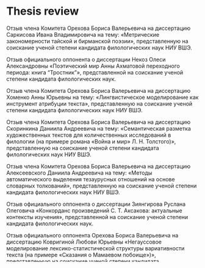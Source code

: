 # Thesis review

<i class="fa fa-file-pdf-o" aria-hidden="true"></i> Отзыв члена Комитета Орехова Бориса Валерьевича на диссертацию Саркисова Ивана Владимировича на тему: «Метрические закономерности тайской и бирманской поэзии», представленную на соискание ученой степени кандидата филологических наук НИУ ВШЭ.

<i class="fa fa-file-pdf-o" aria-hidden="true"></i> Отзыв официального оппонента о диссертации Некоз Олеси Александровны «Поэтический мир Анны Ахматовой переходного периода: книга “Тростник”», представленной на соискание ученой степени кандидата филологических наук.

<i class="fa fa-file-pdf-o" aria-hidden="true"></i> Отзыв члена Комитета Орехова Бориса Валерьевича на диссертацию Хоменко Анны Юрьевны на тему: «Лингвистическое моделирование как инструмент атрибуции текста», представленную на соискание ученой степени кандидата филологических наук НИУ ВШЭ.

<i class="fa fa-file-pdf-o" aria-hidden="true"></i> Отзыв члена Комитета Орехова Бориса Валерьевича на диссертацию Скоринкина Даниила Андреевича на тему: «Семантическая разметка художественных текстов для количественных исследований в филологии (на примере романа «Война и мир» Л. Н. Толстого)», представленную на соискание ученой степени кандидата филологических наук НИУ ВШЭ.

<i class="fa fa-file-pdf-o" aria-hidden="true"></i> Отзыв члена Комитета Орехова Бориса Валерьевича на диссертацию Алексеевского Даниила Андреевича на тему: «Методы автоматического выделения тезаурусных отношений на основе словарных толкований», представленную на соискание ученой степени кандидата филологических наук НИУ ВШЭ.

<i class="fa fa-file-pdf-o" aria-hidden="true"></i> Отзыв официального оппонента о диссертации Зиянгирова Руслана Олеговича «Конкорданс произведений С. Т. Аксакова: актуальные контексты изучения», представленной на соискание ученой степени кандидата филологических наук.

<i class="fa fa-file-pdf-o" aria-hidden="true"></i> Отзыв официального оппонента Орехова Бориса Валерьевича на диссертацию Ковригиной Любови Юрьевны «Негауссовое моделирование лексико-статистической структуры вариативности текста (на примере «Сказания о Мамаевом побоище»)», представленную на соискание ученой степени кандидата филологических наук.

